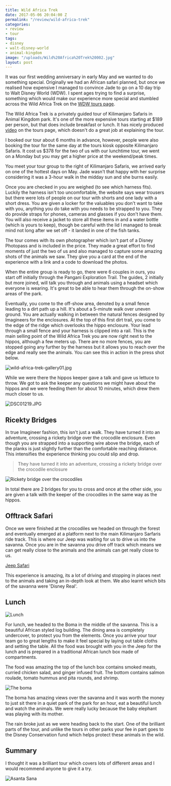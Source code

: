 ```yaml
---
title: Wild Africa Trek
date: 2017-05-06 20:04:00 Z
permalink: "/review/wild-africa-trek"
categories:
- review
- tour
tags:
- disney
- walt-disney-world
- animal-kingdom
image: "/uploads/Wild%20Africa%20Trek%20002.jpg"
layout: post
---
```


It was our first wedding anniversary in early May and we wanted to do something special. Originally we had an African safari planned, but once we realised how expensive I managed to convince Jade to go on a 10 day trip to Walt Disney World (WDW). I spent ages trying to find a surprise, something which would make our experience more special and stumbled across the Wild Africa Trek on the [WDW tours page](https://disneyworld.disney.go.com/events-tours/).

The Wild Africa Trek is a privately guided tour of Kilimanjaro Safaris in Animal Kingdom park. It's one of the more expensive tours starting at $189 per person, but that does include breakfast or lunch. It has nicely produced [video](https://disneyworld.disney.go.com/events-tours/animal-kingdom/wild-africa-trek/#detailsMediaPlayer=1/0/0/0) on the tours page, which doesn't do a great job at explaining the tour.

I booked our tour about 6 months in advance, however, people were also booking the tour for the same day at the tours kiosk opposite Kilimanjaro Safaris. It cost us $378 for the two of us with our lunchtime tour, we went on a Monday but you may get a higher price at the weekend/peak times.

You meet your tour group to the right of Kilimanjaro Safaris, we arrived early on one of the hottest days on May. Jade wasn't that happy with her surprise considering it was a 3-hour walk in the midday sun and she burns easily.

Once you are checked in you are weighed (to see which harness fits). Luckily the harness isn't too uncomfortable, the website says wear trousers but there were lots of people on our tour with shorts and one lady with a short dress. You are given a locker for the valuables you don't want to take with you, anything you do take with you needs to be strapped to you. They do provide straps for phones, cameras and glasses if you don't have them. You will also receive a jacket to store all these items in and a water bottle (which is yours to keep), though be careful with the lid I managed to break mind not long after we set off - it landed in one of the fish tanks.

The tour comes with its own photographer which isn't part of a Disney Photopass and is included in the price. They made a great effort to find moments of just the two of us and also managed to capture some amazing shots of the animals we saw. They give you a card at the end of the experience with a link and a code to download the photos.

When the entire group is ready to go, there were 6 couples in ours, you start off initially through the Pangani Exploration Trail. The guides, 2  initially but more joined, will talk you through and animals using a headset which everyone is wearing. It's great to be able to hear them through the on-show areas of the park.

Eventually, you come to the off-show area, denoted by a small fence leading to a dirt path up a hill. It's about a 5-minute walk over uneven ground. You are actually walking in between the natural fences designed by Imagineers for the enclosures. At the top of this first dirt trail, you come to the edge of the ridge which overlooks the hippo enclosure. Your lead through a small fence and your harness is clipped into a rail. This is the main selling point of the Wild Africa Trek you are now right next to the hippos, although a few meters up. There are no more fences, you are stopped going any further by the harness but it allows you to reach over the edge and really see the animals. You can see this in action in the press shot below.

![wild-africa-trek-gallery01.jpg](/uploads/wild-africa-trek-gallery01.jpg)

While we were there the hippos keeper gave a talk and gave us lettuce to throw. We got to ask the keeper any questions we might have about the hippos and we were feeding them for about 10 minutes, which drew them much closer to us.

![DSC01219.JPG](/uploads/DSC01219.JPG)

## Ricekty Bridges

In true Imagineer fashion, this isn't just a walk. They have turned it into an adventure, crossing a rickety bridge over the crocodile enclosure. Even though you are strapped into a supporting wire above the bridge, each of the planks is just slightly further than the comfortable reaching distance. This intensifies the experience thinking you could slip and drop. 

>They have turned it into an adventure, crossing a rickety bridge over the crocodile enclosure

![Rickety bridge over the crocodiles](/uploads/Wild%20Africa%20Trek%20021.jpg)

In total there are 2 bridges for you to cross and once at the other side, you are given a talk with the keeper of the crocodiles in the same way as the hippos.

## Offtrack Safari

Once we were finished at the crocodiles we headed on through the forest and eventually emerged at a platform next to the main Kilimanjaro Sarfaris ride track. This is where our Jeep was waiting for us to drive us into the savanna. Once you are in the savanna you drive off track which means we can get really close to the animals and the animals can get really close to us.

[Jeep Safari](/uploads/DSC01257.JPG)

This experience is amazing, its a lot of driving and stopping in places next to the animals and taking an in-depth look at them. We also learnt which bits of the savanna were 'Disney Real'.

## Lunch

![Lunch](/uploads/DSC01282.JPG)

For lunch, we headed to the Boma in the middle of the savanna. This is a beautiful African styled log building. The dining area is completely undercover, to protect you from the elements. Once you arrive your tour team go to great lengths to make it feel special by laying out table cloths and setting the table. All the food was brought with you in the Jeep for the lunch and is prepared in a traditional African lunch box made of compartments.

The food was amazing the top of the lunch box contains smoked meats, curried chicken salad, and ginger infused fruit. The bottom contains salmon roulade, tomato hummus and pita rounds, and shrimp.

![The boma](/uploads/DSC01308.JPG)

The boma has amazing views over the savanna and it was worth the money to just sit there in a quiet park of the park for an hour, eat a beautiful lunch and watch the animals. We were really lucky because the baby elephant was playing with its mother.

The rain broke just as we were heading back to the start. One of the brilliant parts of the tour, and unlike the tours in other parks your fee in part goes to the Disney Conservation fund which helps protect these animals in the wild.

## Summary

I thought it was a brilliant tour which covers lots of different areas and I would recommend anyone to give it a try.

![Asanta Sana](/uploads/Wild%20Africa%20Trek%20183.jpg)
